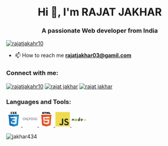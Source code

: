 <h1 align="center">Hi 👋, I'm RAJAT JAKHAR</h1>
<h3 align="center">A passionate Web developer from India</h3>

<p align="left"> <a href="https://twitter.com/rajatjakahr10" target="blank"><img src="https://img.shields.io/twitter/follow/rajatjakahr10?logo=twitter&style=for-the-badge" alt="rajatjakahr10" /></a> </p>

- 📫 How to reach me **rajatjakhar03@gamil.com**

<h3 align="left">Connect with me:</h3>
<p align="left">
<a href="https://twitter.com/rajatjakhar10" target="blank"><img align="center" src="https://raw.githubusercontent.com/rahuldkjain/github-profile-readme-generator/master/src/images/icons/Social/twitter.svg" alt="rajatjakahr10" height="30" width="40" /></a>
<a href="https://linkedin.com/in/rajatjakhar" target="blank"><img align="center" src="https://raw.githubusercontent.com/rahuldkjain/github-profile-readme-generator/master/src/images/icons/Social/linked-in-alt.svg" alt="rajat jakhar" height="30" width="40" /></a>
<a href="https://fb.com/rajat jakhar" target="blank"><img align="center" src="https://raw.githubusercontent.com/rahuldkjain/github-profile-readme-generator/master/src/images/icons/Social/facebook.svg" alt="rajat jakhar" height="30" width="40" /></a>
</p>

<h3 align="left">Languages and Tools:</h3>
<p align="left"> <a href="https://www.w3schools.com/css/" target="_blank" rel="noreferrer"> <img src="https://raw.githubusercontent.com/devicons/devicon/master/icons/css3/css3-original-wordmark.svg" alt="css3" width="40" height="40"/> </a> <a href="https://expressjs.com" target="_blank" rel="noreferrer"> <img src="https://raw.githubusercontent.com/devicons/devicon/master/icons/express/express-original-wordmark.svg" alt="express" width="40" height="40"/> </a> <a href="https://www.w3.org/html/" target="_blank" rel="noreferrer"> <img src="https://raw.githubusercontent.com/devicons/devicon/master/icons/html5/html5-original-wordmark.svg" alt="html5" width="40" height="40"/> </a> <a href="https://developer.mozilla.org/en-US/docs/Web/JavaScript" target="_blank" rel="noreferrer"> <img src="https://raw.githubusercontent.com/devicons/devicon/master/icons/javascript/javascript-original.svg" alt="javascript" width="40" height="40"/> </a> <a href="https://nodejs.org" target="_blank" rel="noreferrer"> <img src="https://raw.githubusercontent.com/devicons/devicon/master/icons/nodejs/nodejs-original-wordmark.svg" alt="nodejs" width="40" height="40"/> </a> </p>

<p><img align="center" src="https://github-readme-stats.vercel.app/api/top-langs?username=jakhar434&show_icons=true&locale=en&layout=compact" alt="jakhar434" /></p>
